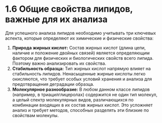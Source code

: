# 1.6 Общие свойства липидов, важные для их анализа

Для успешного анализа липидов необходимо учитывать три ключевых аспекта, которые определяют их химические и физические свойства:

1.  **Природа жирных кислот:** Состав жирных кислот (длина цепи, наличие и положение двойных связей) является определяющим фактором для физических и биологических свойств всего липида. Поэтому важно анализировать их свойства.
2.  **Стабильность образца:** Тип жирных кислот напрямую влияет на стабильность липидов. Ненасыщенные жирные кислоты легко окисляются, что требует особых условий хранения и анализа для предотвращения деградации образца.
3.  **Молекулярное разнообразие:** В любом данном классе липидов (например, в триацилглицеролах) содержится не один тип молекул, а целый спектр молекулярных видов, различающихся по комбинации входящих в их состав жирных кислот. Это усложняет анализ и требует методов, способных разделять эти близкие по свойствам молекулы.

